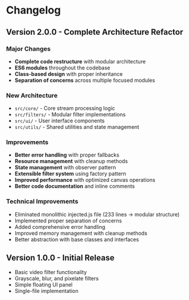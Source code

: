 # Changelog

## Version 2.0.0 - Complete Architecture Refactor

### Major Changes

- **Complete code restructure** with modular architecture
- **ES6 modules** throughout the codebase
- **Class-based design** with proper inheritance
- **Separation of concerns** across multiple focused modules

### New Architecture

- `src/core/` - Core stream processing logic
- `src/filters/` - Modular filter implementations
- `src/ui/` - User interface components
- `src/utils/` - Shared utilities and state management

### Improvements

- **Better error handling** with proper fallbacks
- **Resource management** with cleanup methods
- **State management** with observer pattern
- **Extensible filter system** using factory pattern
- **Improved performance** with optimized canvas operations
- **Better code documentation** and inline comments

### Technical Improvements

- Eliminated monolithic injected.js file (233 lines → modular structure)
- Implemented proper separation of concerns
- Added comprehensive error handling
- Improved memory management with cleanup methods
- Better abstraction with base classes and interfaces

## Version 1.0.0 - Initial Release

- Basic video filter functionality
- Grayscale, blur, and pixelate filters
- Simple floating UI panel
- Single-file implementation

